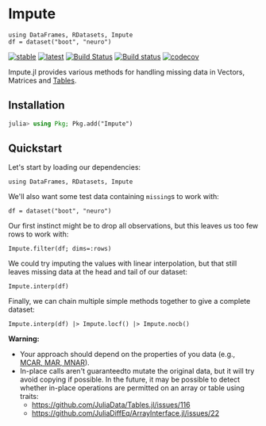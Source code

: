 # Impute

```@setup quickstart
using DataFrames, RDatasets, Impute
df = dataset("boot", "neuro")
```

[![stable](https://img.shields.io/badge/docs-stable-blue.svg)](https://invenia.github.io/Impute.jl/stable/)
[![latest](https://img.shields.io/badge/docs-latest-blue.svg)](https://invenia.github.io/Impute.jl/latest/)
[![Build Status](https://travis-ci.org/invenia/Impute.jl.svg?branch=master)](https://travis-ci.org/invenia/Impute.jl)
[![Build status](https://ci.appveyor.com/api/projects/status/github/invenia/Impute.jl?svg=true)](https://ci.appveyor.com/project/invenia/Impute-jl)
[![codecov](https://codecov.io/gh/invenia/Impute.jl/branch/master/graph/badge.svg)](https://codecov.io/gh/invenia/Impute.jl)

Impute.jl provides various methods for handling missing data in Vectors, Matrices and [Tables](https://github.com/JuliaData/Tables.jl).

## Installation
```julia
julia> using Pkg; Pkg.add("Impute")
```

## Quickstart

Let's start by loading our dependencies:

```@repl
using DataFrames, RDatasets, Impute
```

We'll also want some test data containing `missing`s to work with:

```@repl quickstart
df = dataset("boot", "neuro")
```

Our first instinct might be to drop all observations, but this leaves us too few
rows to work with:

```@repl quickstart
Impute.filter(df; dims=:rows)
```

We could try imputing the values with linear interpolation, but that still leaves missing
data at the head and tail of our dataset:

```@repl quickstart
Impute.interp(df)
```

Finally, we can chain multiple simple methods together to give a complete dataset:

```@repl quickstart
Impute.interp(df) |> Impute.locf() |> Impute.nocb()
```

**Warning:**

- Your approach should depend on the properties of you data (e.g., [MCAR, MAR, MNAR](https://en.wikipedia.org/wiki/Missing_data#Types_of_missing_data)).
- In-place calls aren't guaranteedto mutate the original data, but it will try avoid copying if possible.
  In the future, it may be possible to detect whether in-place operations are permitted on an array or table using traits:
    - https://github.com/JuliaData/Tables.jl/issues/116
    - https://github.com/JuliaDiffEq/ArrayInterface.jl/issues/22

